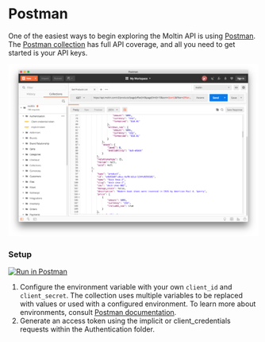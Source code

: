# Postman

One of the easiest ways to begin exploring the Moltin API is using [Postman](https://www.getpostman.com/). The [Postman collection](https://app.getpostman.com/run-collection/8d2630ced1f579e5e0dc) has full API coverage, and all you need to get started is your API keys.

![](.gitbook/assets/screen-shot-2018-07-09-at-13.00.31.png)

### Setup

[![Run in Postman](https://run.pstmn.io/button.svg)](https://app.getpostman.com/run-collection/8d2630ced1f579e5e0dc)

1. Configure the environment variable with your own `client_id` and `client_secret`. The collection uses multiple variables to be replaced with values or used with a configured environment. To learn more about environments, consult [Postman documentation](https://www.getpostman.com/docs/v6/postman/environments_and_globals/intro_to_environments_and_globals).
2. Generate an access token using the implicit or client\_credentials requests within the Authentication folder.


